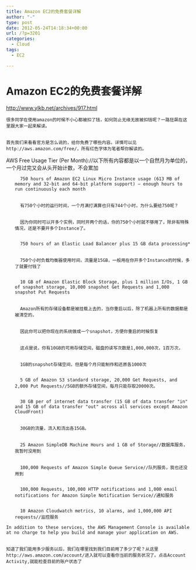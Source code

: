 ```yaml
---
title: Amazon EC2的免费套餐详解
author: "-"
type: post
date: 2012-05-24T14:18:34+00:00
url: /?p=3201
categories:
  - Cloud
tags:
  - EC2

---
```

# Amazon EC2的免费套餐详解

  http://www.ylkb.net/archives/917.html

  
    很多同学在使用amazon的时候不小心都被扣了钱，如何防止无缘无故被扣钱呢？一路狂飙在这里跟大家一起来解读。
  
  
    首先我们来看看官方是怎么说的，给你免费了哪些内容。详情可以见http://aws.amazon.com/free/，所有红色字体为笔者帮你解读的。
 AWS Free Usage Tier (Per Month)://以下所有内容都是以一个自然月为单位的，一个月过完又会从头开始计数，不会累加
  
  <ul>
    
      750 hours of Amazon EC2 Linux Micro Instance usage (613 MB of memory and 32-bit and 64-bit platform support) – enough hours to run continuously each month
    
    
      有750个小时的运行时间，一个月满打满算也只有744个小时，为什么要给750呢？
    
    
      因为你同时可以开多个实例，同时开两个的话，你的750个小时就不够用了，除非有特殊情况，还是不要开多个Instance了。
    
    
      750 hours of an Elastic Load Balancer plus 15 GB data processing*
    
    
      750个小时负载均衡器使用时间，流量是15GB，一般用在你开多个Instance的时候，多了就要付钱了
    
    
      10 GB of Amazon Elastic Block Storage, plus 1 million I/Os, 1 GB of snapshot storage, 10,000 snapshot Get Requests and 1,000 snapshot Put Requests
    
    
      Amazon所有的存储设备都是被挂载上去的，当你重启以后，除了机器上所有的数据都是被清空的，
    
    
      因此你可以把你现在的系统做成一个snapshot，方便你重启的时候恢复
    
    
      这点是说，你有10GB的可用存储空间，磁盘的读写次数是1,000,000次，1百万次，
    
    
      1GB的snapshot存储空间，但是每个月只能制作和还原各1000次
    
    
      5 GB of Amazon S3 standard storage, 20,000 Get Requests, and 2,000 Put Requests//5GB的额外存储空间，每月只能存取20000次。
    
    
      30 GB per of internet data transfer (15 GB of data transfer "in" and 15 GB of data transfer "out" across all services except Amazon CloudFront)
    
    
      30GB的流量，流入和流出各15GB。
    
    
      25 Amazon SimpleDB Machine Hours and 1 GB of Storage//数据库服务，我暂时没用到
    
    
      100,000 Requests of Amazon Simple Queue Service//队列服务，我也还没用到
    
    
      100,000 Requests, 100,000 HTTP notifications and 1,000 email notifications for Amazon Simple Notification Service//通知服务
    
    
      10 Amazon Cloudwatch metrics, 10 alarms, and 1,000,000 API requests//监控服务
    
  </ul>
  
    In addition to these services, the AWS Management Console is available at no charge to help you build and manage your application on AWS.
  
  
    知道了我们能用多少服务以后，我们在哪里找到我们目前用了多少了呢？从这里http://aws.amazon.com/account/进入就可以查看你当前的服务状况了。点击Account Activity,就能检查目前的账户状态了
  
